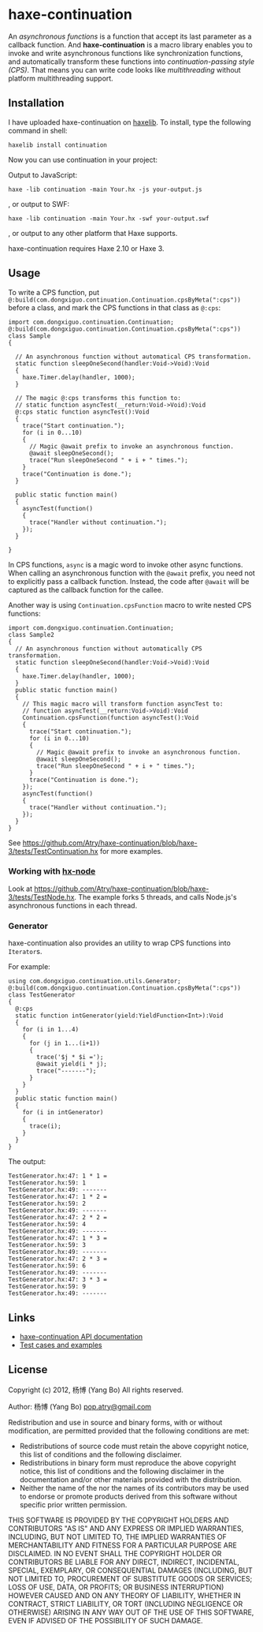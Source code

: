 haxe-continuation
=================

An *asynchronous functions* is a function that accept its last parameter 
as a callback function.
And **haxe-continuation** is a macro library enables you to invoke and write
asynchronous functions like synchronization functions, and automatically
transform these functions into *continuation-passing style (CPS)*. That means
you can write code looks like *multithreading* without platform
multithreading support.

## Installation

I have uploaded haxe-continuation on [haxelib](http://lib.haxe.org/p/continuation).
To install, type the following command in shell:

    haxelib install continuation

Now you can use continuation in your project:

Output to JavaScript:

    haxe -lib continuation -main Your.hx -js your-output.js

, or output to SWF:

    haxe -lib continuation -main Your.hx -swf your-output.swf

, or output to any other platform that Haxe supports.

haxe-continuation requires Haxe 2.10 or Haxe 3.

## Usage

To write a CPS function, put `@:build(com.dongxiguo.continuation.Continuation.cpsByMeta(":cps"))`
before a class, and mark the CPS functions in that class as `@:cps`:

    import com.dongxiguo.continuation.Continuation;
    @:build(com.dongxiguo.continuation.Continuation.cpsByMeta(":cps"))
    class Sample
    {
    
      // An asynchronous function without automatical CPS transformation.
      static function sleepOneSecond(handler:Void->Void):Void
      {
        haxe.Timer.delay(handler, 1000);
      }
    
      // The magic @:cps transforms this function to:
      // static function asyncTest(__return:Void->Void):Void
      @:cps static function asyncTest():Void
      {
        trace("Start continuation.");
        for (i in 0...10)
        {
          // Magic @await prefix to invoke an asynchronous function.
          @await sleepOneSecond();
          trace("Run sleepOneSecond " + i + " times.");
        }
        trace("Continuation is done.");
      }
    
      public static function main() 
      {
        asyncTest(function()
        {
          trace("Handler without continuation.");
        });
      }
    
    }

In CPS functions, `async` is a magic word to invoke other
async functions. When calling an asynchronous function with the `@await` prefix, you need not to explicitly pass a callback
function. Instead, the code after `@await` will be captured as the callback
function for the callee.

Another way is using `Continuation.cpsFunction` macro to write nested CPS functions:

    import com.dongxiguo.continuation.Continuation;
    class Sample2
    {
      // An asynchronous function without automatically CPS transformation.
      static function sleepOneSecond(handler:Void->Void):Void
      {
        haxe.Timer.delay(handler, 1000);
      }
      public static function main() 
      {
        // This magic macro will transform function asyncTest to:
        // function asyncTest(__return:Void->Void):Void
        Continuation.cpsFunction(function asyncTest():Void
        {
          trace("Start continuation.");
          for (i in 0...10)
          {
            // Magic @await prefix to invoke an asynchronous function.
            @await sleepOneSecond();
            trace("Run sleepOneSecond " + i + " times.");
          }
          trace("Continuation is done.");
        });
        asyncTest(function()
        {
          trace("Handler without continuation.");
        });
      }
    }


See https://github.com/Atry/haxe-continuation/blob/haxe-3/tests/TestContinuation.hx
for more examples.

### Working with [hx-node](https://github.com/cloudshift/hx-node)

Look at https://github.com/Atry/haxe-continuation/blob/haxe-3/tests/TestNode.hx.
The example forks 5 threads, and calls Node.js's asynchronous functions in each thread.

### Generator

haxe-continuation also provides an utility to wrap CPS functions into `Iterator`s.

For example:

    using com.dongxiguo.continuation.utils.Generator;
    @:build(com.dongxiguo.continuation.Continuation.cpsByMeta(":cps"))
    class TestGenerator
    {
      @:cps
      static function intGenerator(yield:YieldFunction<Int>):Void
      {
        for (i in 1...4)
        {
          for (j in 1...(i+1))
          {
            trace('$j * $i =');
            @await yield(i * j);
            trace("-------");
          }
        }
      }
      public static function main() 
      {
        for (i in intGenerator)
        {
          trace(i);
        }
      }
    }

The output:

    TestGenerator.hx:47: 1 * 1 =
    TestGenerator.hx:59: 1
    TestGenerator.hx:49: -------
    TestGenerator.hx:47: 1 * 2 =
    TestGenerator.hx:59: 2
    TestGenerator.hx:49: -------
    TestGenerator.hx:47: 2 * 2 =
    TestGenerator.hx:59: 4
    TestGenerator.hx:49: -------
    TestGenerator.hx:47: 1 * 3 =
    TestGenerator.hx:59: 3
    TestGenerator.hx:49: -------
    TestGenerator.hx:47: 2 * 3 =
    TestGenerator.hx:59: 6
    TestGenerator.hx:49: -------
    TestGenerator.hx:47: 3 * 3 =
    TestGenerator.hx:59: 9
    TestGenerator.hx:49: -------

## Links

 * [haxe-continuation API documentation](http://atry.github.io/haxe-continuation/dox/com/dongxiguo/continuation/)
 * [Test cases and examples](https://github.com/Atry/haxe-continuation/tree/haxe-3/tests)

## License

Copyright (c) 2012, 杨博 (Yang Bo)
All rights reserved.

Author: 杨博 (Yang Bo) <pop.atry@gmail.com>

Redistribution and use in source and binary forms, with or without
modification, are permitted provided that the following conditions are met:

* Redistributions of source code must retain the above copyright notice,
  this list of conditions and the following disclaimer.
* Redistributions in binary form must reproduce the above copyright notice,
  this list of conditions and the following disclaimer in the documentation
  and/or other materials provided with the distribution.
* Neither the name of the <ORGANIZATION> nor the names of its contributors
  may be used to endorse or promote products derived from this software
  without specific prior written permission.

THIS SOFTWARE IS PROVIDED BY THE COPYRIGHT HOLDERS AND CONTRIBUTORS "AS IS"
AND ANY EXPRESS OR IMPLIED WARRANTIES, INCLUDING, BUT NOT LIMITED TO, THE
IMPLIED WARRANTIES OF MERCHANTABILITY AND FITNESS FOR A PARTICULAR PURPOSE
ARE DISCLAIMED. IN NO EVENT SHALL THE COPYRIGHT HOLDER OR CONTRIBUTORS BE
LIABLE FOR ANY DIRECT, INDIRECT, INCIDENTAL, SPECIAL, EXEMPLARY, OR
CONSEQUENTIAL DAMAGES (INCLUDING, BUT NOT LIMITED TO, PROCUREMENT OF
SUBSTITUTE GOODS OR SERVICES; LOSS OF USE, DATA, OR PROFITS; OR BUSINESS
INTERRUPTION) HOWEVER CAUSED AND ON ANY THEORY OF LIABILITY, WHETHER IN
CONTRACT, STRICT LIABILITY, OR TORT (INCLUDING NEGLIGENCE OR OTHERWISE)
ARISING IN ANY WAY OUT OF THE USE OF THIS SOFTWARE, EVEN IF ADVISED OF THE
POSSIBILITY OF SUCH DAMAGE.
